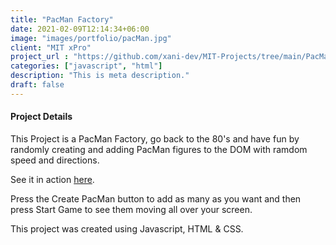 ```yaml
---
title: "PacMan Factory"
date: 2021-02-09T12:14:34+06:00
image: "images/portfolio/pacMan.jpg"
client: "MIT xPro"
project_url : "https://github.com/xani-dev/MIT-Projects/tree/main/PacMan%20Factory"
categories: ["javascript", "html"]
description: "This is meta description."
draft: false
---
```


#### Project Details

This Project is a PacMan Factory, go back to the 80's and have fun by randomly creating and adding PacMan figures to the DOM with ramdom speed and directions.

See it in action [here](https://xani-dev.github.io/MIT-Projects/PacMan-Factory/index.html).

Press the Create PacMan button to add as many as you want and then press Start Game to see them moving all over your screen.

This project was created using Javascript, HTML & CSS.
